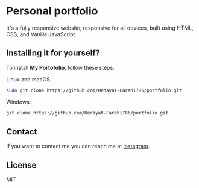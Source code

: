 # Personal portfolio

It's a fully responsive website, responsive for all devices, built using HTML, CSS, and Vanilla JavaScript.

## Installing it for yourself?

To install **My Portofolio**, follow these steps:

Linux and macOS:

```bash
sudo git clone https://github.com/Hedayat-Farahi786/portfolio.git
```

Windows:

```bash
git clone https://github.com/Hedayat-Farahi786/portfolio.git
```

## Contact

If you want to contact me you can reach me at [instagram](https://www.instagram.com/hedi_farahi/).

## License

MIT
